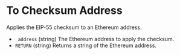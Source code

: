 # To Checksum Address

Applies the EIP-55 checksum to an Ethereum address.

* `_address` \(string\) The Ethereum address to apply the checksum.
* `RETURN` \(string\) Returns a string of the Ethereum address.

